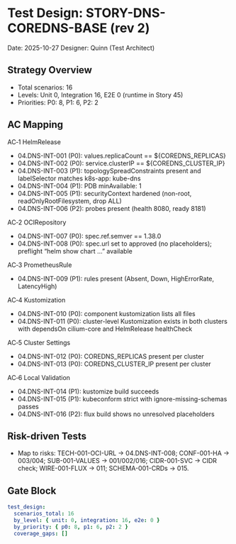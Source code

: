 # Test Design: STORY-DNS-COREDNS-BASE (rev 2)

Date: 2025-10-27
Designer: Quinn (Test Architect)

## Strategy Overview
- Total scenarios: 16
- Levels: Unit 0, Integration 16, E2E 0 (runtime in Story 45)
- Priorities: P0: 8, P1: 6, P2: 2

## AC Mapping

AC‑1 HelmRelease
- 04.DNS-INT-001 (P0): values.replicaCount == ${COREDNS_REPLICAS}
- 04.DNS-INT-002 (P0): service.clusterIP == ${COREDNS_CLUSTER_IP}
- 04.DNS-INT-003 (P1): topologySpreadConstraints present and labelSelector matches k8s-app: kube-dns
- 04.DNS-INT-004 (P1): PDB minAvailable: 1
- 04.DNS-INT-005 (P1): securityContext hardened (non-root, readOnlyRootFilesystem, drop ALL)
- 04.DNS-INT-006 (P2): probes present (health 8080, ready 8181)

AC‑2 OCIRepository
- 04.DNS-INT-007 (P0): spec.ref.semver == 1.38.0
- 04.DNS-INT-008 (P0): spec.url set to approved (no placeholders); preflight “helm show chart …” available

AC‑3 PrometheusRule
- 04.DNS-INT-009 (P1): rules present (Absent, Down, HighErrorRate, LatencyHigh)

AC‑4 Kustomization
- 04.DNS-INT-010 (P0): component kustomization lists all files
- 04.DNS-INT-011 (P0): cluster-level Kustomization exists in both clusters with dependsOn cilium-core and HelmRelease healthCheck

AC‑5 Cluster Settings
- 04.DNS-INT-012 (P0): COREDNS_REPLICAS present per cluster
- 04.DNS-INT-013 (P0): COREDNS_CLUSTER_IP present per cluster

AC‑6 Local Validation
- 04.DNS-INT-014 (P1): kustomize build succeeds
- 04.DNS-INT-015 (P1): kubeconform strict with ignore-missing-schemas passes
- 04.DNS-INT-016 (P2): flux build shows no unresolved placeholders

## Risk-driven Tests
- Map to risks: TECH-001-OCI-URL → 04.DNS-INT-008; CONF-001-HA → 003/004; SUB-001-VALUES → 001/002/016; CIDR-001-SVC → CIDR check; WIRE-001-FLUX → 011; SCHEMA-001-CRDs → 015.

## Gate Block
```yaml
test_design:
  scenarios_total: 16
  by_level: { unit: 0, integration: 16, e2e: 0 }
  by_priority: { p0: 8, p1: 6, p2: 2 }
  coverage_gaps: []
```

